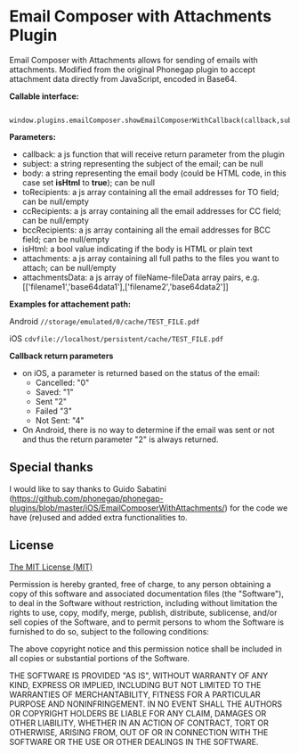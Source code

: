 # Email Composer with Attachments Plugin #

Email Composer with Attachments allows for sending of emails with attachments. Modified from the original Phonegap plugin to accept attachment data directly from JavaScript, encoded in Base64.

**Callable interface:**
```
	window.plugins.emailComposer.showEmailComposerWithCallback(callback,subject,body,toRecipients,ccRecipients,bccRecipients,isHtml,attachments,attachmentsData);
```

**Parameters:**
- callback: a js function that will receive return parameter from the plugin
- subject: a string representing the subject of the email; can be null
- body: a string representing the email body (could be HTML code, in this case set **isHtml** to **true**); can be null
- toRecipients: a js array containing all the email addresses for TO field; can be null/empty
- ccRecipients: a js array containing all the email addresses for CC field; can be null/empty
- bccRecipients: a js array containing all the email addresses for BCC field; can be null/empty
- isHtml: a bool value indicating if the body is HTML or plain text
- attachments: a js array containing all full paths to the files you want to attach; can be null/empty
- attachmentsData: a js array of fileName-fileData array pairs, e.g. [['filename1','base64data1'],['filename2','base64data2']]

**Examples for attachement path:**

Android
`//storage/emulated/0/cache/TEST_FILE.pdf`

iOS
`cdvfile://localhost/persistent/cache/TEST_FILE.pdf`

**Callback return parameters**
- on iOS, a parameter is returned based on the status of the email:
	* Cancelled: "0"
    * Saved: "1"   
    * Sent "2"
    * Failed "3"
    * Not Sent: "4"
- On Android, there is no way to determine if the email was sent or not and thus the return parameter "2" is always returned. 

## Special thanks ##

I would like to say thanks to Guido Sabatini (https://github.com/phonegap/phonegap-plugins/blob/master/iOS/EmailComposerWithAttachments/) for the code we have (re)used and added extra functionalities to.

## License ##

[The MIT License (MIT)](http://www.opensource.org/licenses/mit-license.html)

Permission is hereby granted, free of charge, to any person obtaining a copy
of this software and associated documentation files (the "Software"), to deal
in the Software without restriction, including without limitation the rights
to use, copy, modify, merge, publish, distribute, sublicense, and/or sell
copies of the Software, and to permit persons to whom the Software is
furnished to do so, subject to the following conditions:

The above copyright notice and this permission notice shall be included in
all copies or substantial portions of the Software.

THE SOFTWARE IS PROVIDED "AS IS", WITHOUT WARRANTY OF ANY KIND, EXPRESS OR
IMPLIED, INCLUDING BUT NOT LIMITED TO THE WARRANTIES OF MERCHANTABILITY,
FITNESS FOR A PARTICULAR PURPOSE AND NONINFRINGEMENT. IN NO EVENT SHALL THE
AUTHORS OR COPYRIGHT HOLDERS BE LIABLE FOR ANY CLAIM, DAMAGES OR OTHER
LIABILITY, WHETHER IN AN ACTION OF CONTRACT, TORT OR OTHERWISE, ARISING FROM,
OUT OF OR IN CONNECTION WITH THE SOFTWARE OR THE USE OR OTHER DEALINGS IN
THE SOFTWARE.

